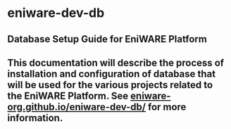 # eniware-dev-db
<h2>Database Setup Guide for EniWARE Platform<h2>

This documentation will describe the process of installation and configuration of database that will be used for the various projects related to the EniWARE Platform.
See <a href="https://eniware-org.github.io/eniware-dev-db/" rel="nofollow">eniware-org.github.io/eniware-dev-db/</a> for more information.
